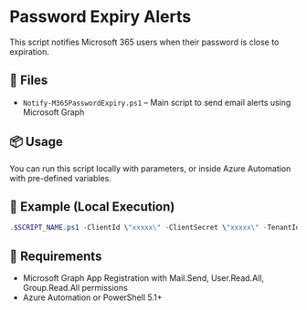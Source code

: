 # Password Expiry Alerts

This script notifies Microsoft 365 users when their password is close to expiration.

## 📁 Files

- `Notify-M365PasswordExpiry.ps1` – Main script to send email alerts using Microsoft Graph

## 📦 Usage

You can run this script locally with parameters, or inside Azure Automation with pre-defined variables.

## 🧪 Example (Local Execution)

```powershell
.$SCRIPT_NAME.ps1 -ClientId \"xxxxx\" -ClientSecret \"xxxxx\" -TenantId \"xxxxx\" -GroupId \"xxxxx\" -PasswordExpirationDays 45 -SenderEmail \"noreply@yourdomain.com\" -UseLocalParameters
```

## 🔐 Requirements

- Microsoft Graph App Registration with Mail.Send, User.Read.All, Group.Read.All permissions
- Azure Automation or PowerShell 5.1+

